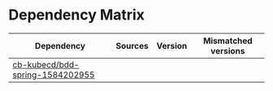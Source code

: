 # Dependency Matrix

Dependency | Sources | Version | Mismatched versions
---------- | ------- | ------- | -------------------
[cb-kubecd/bdd-spring-1584202955](https://github.com/cb-kubecd/bdd-spring-1584202955.git) |  | []() | 
